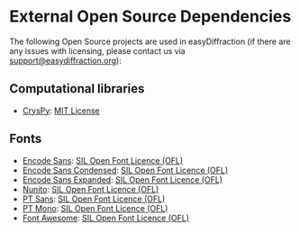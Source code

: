 # External Open Source Dependencies

The following Open Source projects are used in easyDiffraction (if there are any issues with licensing, please contact us via [support@easydiffraction.org](mailto:support@easydiffraction.org)):

## Computational libraries

- [CrysPy](https://github.com/ikibalin/cryspy): [MIT License](https://raw.githubusercontent.com/ikibalin/cryspy/master/LICENSE)

## Fonts

- [Encode Sans](https://fonts.google.com/specimen/Encode+Sans): [SIL Open Font Licence (OFL)](https://scripts.sil.org/OFL)
- [Encode Sans Condensed](https://fonts.google.com/specimen/Encode+Sans+Condensed): [SIL Open Font Licence (OFL)](https://scripts.sil.org/OFL)
- [Encode Sans Expanded](https://fonts.google.com/specimen/Encode+Sans+Expanded): [SIL Open Font Licence (OFL)](https://scripts.sil.org/OFL)
- [Nunito](https://fonts.google.com/specimen/Nunito): [SIL Open Font Licence (OFL)](https://scripts.sil.org/OFL)
- [PT Sans](https://fonts.google.com/specimen/PT+Sans): [SIL Open Font Licence (OFL)](https://scripts.sil.org/OFL)
- [PT Mono](https://fonts.google.com/specimen/PT+Mono): [SIL Open Font Licence (OFL)](https://scripts.sil.org/OFL)
- [Font Awesome](https://github.com/FortAwesome/Font-Awesome): [SIL Open Font Licence (OFL)](https://scripts.sil.org/OFL)
